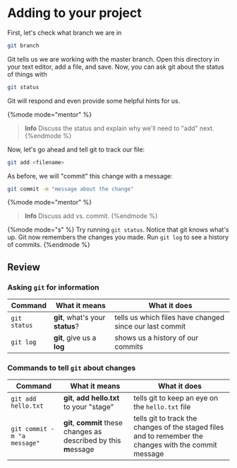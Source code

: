 # Adding to your project

First, let's check what branch we are in

```bash
git branch
```

Git tells us we are working with the master branch.  Open this directory in your text editor, add a file, and save.  Now, you can ask git about the status of things with

```bash
git status
```

Git will respond and even provide some helpful hints for us.

{%mode mode="mentor" %}
> **Info** Discuss the status and explain why we'll need to "add" next.
{%endmode %}

Now, let's go ahead and tell git to track our file:

```bash
git add <filename>
```

As before, we will "commit" this change with a message:

```bash
git commit -m "message about the change"
```

{%mode mode="mentor" %}
> **Info** Discuss add vs. commit.
{%endmode %}

{%mode mode="s" %}
Try running `git status`.  Notice that git knows what's up.  Git now remembers the changes you made.  Run `git log` to see a history of commits.
{%endmode %}

## Review

### Asking `git` for information

| Command     | What it means | What it does |
| ----------- | ------------- | ------------ |
| `git status`  | **git**, what's your **status**?  | tells us which files have changed since our last commit |
| `git log` | **git**, give us a **log** | shows us a history of our commits |

### Commands to tell `git` about changes

| Command     | What it means | What it does |
| ----------- | ------------- | ------------ |
| `git add hello.txt` | **git**, **add hello.txt** to your "stage" | tells git to keep an eye on the `hello.txt` file |
| `git commit -m "a message"` | **git**, **commit** these changes as described by this **m**essage | tells git to track the changes of the staged files and to remember the changes with the commit message |
